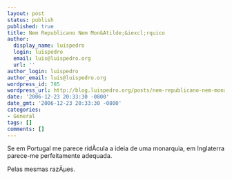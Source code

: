 ```yaml
---
layout: post
status: publish
published: true
title: Nem Republicano Nem Mon&Atilde;&iexcl;rquico
author:
  display_name: luispedro
  login: luispedro
  email: luis@luispedro.org
  url: ''
author_login: luispedro
author_email: luis@luispedro.org
wordpress_id: 785
wordpress_url: http://blog.luispedro.org/posts/nem-republicano-nem-monarquico
date: '2006-12-23 20:33:30 -0800'
date_gmt: '2006-12-23 20:33:30 -0800'
categories:
- General
tags: []
comments: []
---
```

<p>Se em Portugal me parece rid&Atilde;&shy;cula a ideia de uma monarquia, em Inglaterra parece-me perfeitamente adequada.</p>
<p>Pelas mesmas raz&Atilde;&micro;es.</p>
